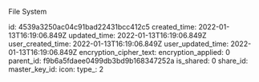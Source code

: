 File System

id: 4539a3250ac04c91bad22431bcc412c5
created_time: 2022-01-13T16:19:06.849Z
updated_time: 2022-01-13T16:19:06.849Z
user_created_time: 2022-01-13T16:19:06.849Z
user_updated_time: 2022-01-13T16:19:06.849Z
encryption_cipher_text: 
encryption_applied: 0
parent_id: f9b6a5fdaee0499db3bd9b168347252a
is_shared: 0
share_id: 
master_key_id: 
icon: 
type_: 2